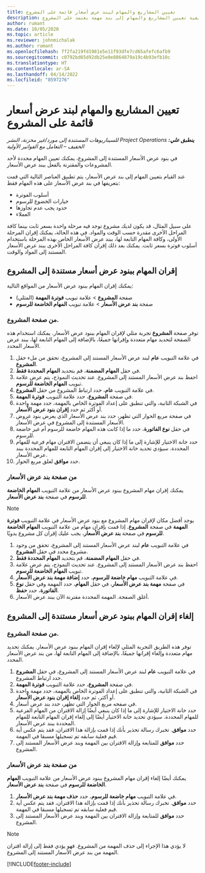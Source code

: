 ```yaml
---
title: تعيين المشاريع والمهام لبند عرض أسعار قائمة على المشروع
description: يقدم هذا الموضوع معلومات حول كيفية تعيين المشاريع والمهام إلى بند مهمة يعتمد على المشروع.
author: rumant
ms.date: 10/05/2020
ms.topic: article
ms.reviewer: johnmichalak
ms.author: rumant
ms.openlocfilehash: ff2fa219fd1981e5e11f93dfe7cd65afefc6afb9
ms.sourcegitcommit: c0792bd65d92db25e0e8864879a19c4b93efb10c
ms.translationtype: HT
ms.contentlocale: ar-SA
ms.lasthandoff: 04/14/2022
ms.locfileid: "8597276"
---
```

# <a name="map-projects-and-tasks-to-a-project-based-quote-line"></a>تعيين المشاريع والمهام لبند عرض أسعار قائمة على المشروع

_**ينطبق علي:** ‏‫Project Operations للسيناريوهات المستندة إلى مورد/غير مخزنة‬، ‏‫النشر الخفيف – التعامل مع الفواتير الأولية‬_

في بنود عرض الأسعار المستندة إلى المشروع، يمكنك تعيين المهام محددة لأحد المشروعات والمقترنة بالفعل ببند عرض الأسعار.

عند القيام بتعيين المهام إلى بند عرض الأسعار، يتم تطبيق العناصر التالية التي قمت بتعريفها في بند عرض الأسعار على هذه المهام فقط:

- أسلوب الفوترة
- خيارات الخضوع للرسوم
- حدود يجب عدم تجاوزها
- العملاء

على سبيل المثال، قد يكون لديك مشروع توجد فيه مرحلة واحدة بسعر ثابت بينما كافة المراحل الأخرى مقدرة حسب الوقت والمواد. في هذه الحالة، يمكنك إقران المرحلة الأولى، وكافة المهام التابعة لها، ببند عرض الأسعار الخاص بهذه المرحلة باستخدام أسلوب فوترة بسعر ثابت. يمكنك بعد ذلك إقران كافة المراحل الأخرى ببند عرض الأسعار المستند إلى المواد والوقت.

## <a name="associate-tasks-to-project-based-quote-lines"></a>إقران المهام ببنود عرض أسعار مستندة إلى المشروع

يمكنك إقران المهام ببنود عرض الأسعار من المواقع التالية:

- صفحة **المشروع** > علامة تبويب **فوترة المهمة** (المثلي)
- صفحة **بند عرض الأسعار** > علامة تبويب **المهام الخاضعة للرسوم** 

### <a name="from-the-project-page"></a>من صفحة المشروع.

توفر صفحة **المشروع** تجربة مثلي لإقران المهام ببنود عرض الأسعار. يمكنك استخدام هذه الصفحة لتحديد مهام متعددة وإقرانها جميعًا، بالإضافة إلى المهام التابعة لها، ببند عرض الأسعار المحدد.

1. في علامة التبويب **عام** لبند عرض الأسعار المستند إلى المشروع، تحقق من ملء حقل **المشروع**.
2. في حقل **المهام المضمنة**، قم بتحديد **المهام المحددة فقط**.
3. احفظ بند عرض الأسعار المستند إلى المشروع. عند تحديث النموذج، يتم عرض علامة تبويب **المهام الخاضعة للرسوم**.
4. في علامة التبويب **عام**، حدد ارتباط المشروع من حقل **المشروع**.
5. في صفحة **المشروع**، حدد علامة التبويب **فوترة المهمة**.
6. في الشبكة الثانية، والتي تنطبق على إعداد الفوترة الخاص بالمهمة، حدد مهمة واحدة أو أكثر ثم حدد **إقران بنود عرض الأسعار**.
7. في صفحة مربع الحوار التي تظهر، حدد بند عرض الأسعار الذي يعرض بنود عروض الأسعار المستندة إلى المشروع في عرض الأسعار.
8. في حقل **نوع الفاتورة**، حدد ما إذا كانت هذه المهام خاضعة للرسوم أم غير خاضعة للرسوم.
9. حدد خانة الاختيار للإشارة إلى ما إذا كان ينبغي أن يتضمن الاقتران مهام فرعية للمهام المحددة. سيؤدي تحديد خانة الاختيار إلى إقران المهام التابعة للمهام المحددة ببند عرض الأسعار.
10. حدد **موافق** لغلق مربع الحوار.

### <a name="from-the-quote-line-page"></a>من صفحة بند عرض الأسعار

يمكنك إقران مهام المشروع ببنود عرض الأسعار من علامة التبويب **المهام الخاضعة للرسوم** في صفحة **بند عرض الأسعار**.

>[!NOTE]
>يوجد أفضل مكان لإقران مهام المشروع مع بنود عرض الأسعار في علامة التبويب **فوترة المهمة** في صفحة **المشروع**. إذا قمت بإقران مهام من علامة التبويب **المهام الخاضعة للرسوم** في صفحة **بند عرض الأسعار**، يجب عليك إقران كل مشروع يدويًا.

1. في علامة التبويب **عام** لبند عرض الأسعار المستند إلى المشروع، تحقق من وجود مشروع محدد في حقل **المشروع**.
2. في حقل **المهام المضمنة**، قم بتحديد **المهام المحددة فقط**.
3. احفظ بند عرض الأسعار المستند إلى المشروع. عند تحديث النموذج، يتم عرض علامة تبويب **المهام الخاضعة للرسوم**.
4. في علامة التبويب **مهام خاضعة للرسوم**، حدد **إضافة مهمة بند عرض الأسعار**.
5. في صفحة **مهمة بند عرض الأسعار**، في حقل **المهام**، حدد المهمة وفي حقل **نوع الفاتورة**، حدد **حفظ**. 
6. أغلق الصفحة. المهمة المحددة مقترنة الآن ببند عرض الأسعار.

## <a name="disassociate-tasks-from-projectbased-quote-lines"></a>إلغاء إقران المهام ببنود عرض أسعار مستندة إلى المشروع

### <a name="from-the-project-page"></a>من صفحة المشروع.

توفر هذه الطريق التجربة المثلي لإلغاء إقران المهام ببنود عرض الأسعار. يمكنك تحديد مهام متعددة وإلغاء إقرانها جميعًا، بالإضافة إلى المهام التابعة لها، من بند عرض الأسعار المحدد.

1. في علامة التبويب **عام** لبند عرض الأسعار المستند إلى المشروع، في حقل **المشروع** حدد ارتباط المشروع.
2. في صفحة **المشروع**، حدد علامة التبويب **فوترة المهمة**.
3. في الشبكة الثانية، والتي تنطبق على إعداد الفوترة الخاص بالمهمة، حدد مهمة واحدة أو أكثر، ثم حدد **إلغاء إقران بنود عرض الأسعار**.
4. في صفحه مربع الحوار التي تظهر، حدد بند عرض أسعار.
5. حدد خانة الاختيار للإشارة إلى ما إذا كان ينبغي أيضًا إزالة الاقتران من المهام الفرعية للمهام المحددة. سيؤدي تحديد خانة الاختيار أيضًا إلى إلغاء إقران المهام التابعة للمهام المحددة ببند عرض الأسعار.
6. حدد **موافق**. تخبرك رسالة تحذير بأنك إذا قمت بإزالة هذا الاقتران، فقد يتم عكس أية قيم فعلية سابقه تم تسجيلها مسبقا في المهمة. 
7. حدد **موافق** للمتابعة وإزالة الاقتران بين المهمة وبند عرض الأسعار المستند إلى المشروع.

### <a name="from-the-quote-line-page"></a>من صفحة بند عرض الأسعار

يمكنك أيضًا إلغاء إقران مهام المشروع ببنود عرض الأسعار من علامة التبويب **المهام الخاضعة للرسوم** في صفحة **بند عرض الأسعار**.

1. في علامة التبويب **مهام خاضعة للرسوم**، حدد **حذف مهمة بند عرض الأسعار**.
2. حدد **موافق**. تخبرك رسالة تحذير بأنك إذا قمت بإزالة هذا الاقتران، فقد يتم عكس أية قيم فعلية سابقه تم تسجيلها مسبقا في المهمة. 
3. حدد **موافق** للمتابعة وإزالة الاقتران بين المهمة وبند عرض الأسعار المستند إلى المشروع.

>[!NOTE]
> لا يؤدي هذا الإجراء إلى حذف المهمة من المشروع. فهو يؤدي فقط إلى إزالة اقتران المهمة من بند عرض الأسعار المستند إلى المشروع.


[!INCLUDE[footer-include](../../includes/footer-banner.md)]